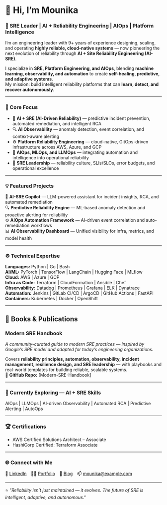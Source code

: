 # 👋 Hi, I’m Mounika  
### 🚀 SRE Leader | AI + Reliability Engineering | AIOps | Platform Intelligence  

I’m an engineering leader with 9+ years of experience designing, scaling, and operating **highly reliable, cloud-native systems** — now pioneering the next evolution of reliability through **AI + Site Reliability Engineering (AI-SRE)**.

I specialize in **SRE, Platform Engineering, and AIOps**, blending **machine learning, observability, and automation** to create **self-healing, predictive, and adaptive systems**.  
My mission: build intelligent reliability platforms that can **learn, detect, and recover autonomously**.

---

### 🧭 Core Focus
- 🤖 **AI + SRE (AI-Driven Reliability)** — predictive incident prevention, automated remediation, and intelligent RCA  
- 🔍 **AI Observability** — anomaly detection, event correlation, and context-aware alerting  
- ⚙️ **Platform Reliability Engineering** — cloud-native, GitOps-driven infrastructure across AWS, Azure, and GCP  
- 🧩 **AIOps, MLOps, and LLMOps** — integrating automation and intelligence into operational reliability  
- 💼 **SRE Leadership** — reliability culture, SLIs/SLOs, error budgets, and operational excellence  

---

### 💡 Featured Projects
🤖 **AI-SRE Copilot** — LLM-powered assistant for incident insights, RCA, and automated remediation  
🔍 **Predictive Reliability Engine** — ML-based anomaly detection and proactive alerting for reliability  
⚙️ **AIOps Automation Framework** — AI-driven event correlation and auto-remediation workflows  
📊 **AI Observability Dashboard** — Unified visibility for infra, metrics, and model health  

---

### ⚙️ Technical Expertise
**Languages:** Python | Go | Bash  
**AI/ML:** PyTorch | TensorFlow | LangChain | Hugging Face | MLflow  
**Cloud:** AWS | Azure | GCP  
**Infra as Code:** Terraform | CloudFormation | Ansible | Chef  
**Observability:** Datadog | Prometheus | Grafana | ELK | Dynatrace  
**Automation:** Jenkins | GitLab CI/CD | ArgoCD | GitHub Actions | FastAPI  
**Containers:** Kubernetes | Docker | OpenShift  

---

## 📘 Books & Publications

### **Modern SRE Handbook**
*A community-curated guide to modern SRE practices — inspired by Google’s SRE model and adapted for today’s engineering organizations.*

Covers **reliability principles, automation, observability, incident management, resilience design, and SRE leadership** — with playbooks and real-world templates for building reliable, scalable systems.  
📂 **GitHub Repo:** [Modern-SRE-Handbook]

---

### 🧠 Currently Exploring — AI + SRE Skills
AIOps | LLMOps | AI-driven Observability | Automated RCA | Predictive Alerting | AutoOps

---

### 🏆 Certifications
- AWS Certified Solutions Architect – Associate  
- HashiCorp Certified: Terraform Associate  

---

### 🌐 Connect with Me
💼 [LinkedIn](#) 🧑‍💻 [Portfolio](#) 🧠 [Blog](#) 📫 mounika@example.com  

---

⭐ *"Reliability isn’t just maintained — it evolves. The future of SRE is intelligent, adaptive, and autonomous."*
